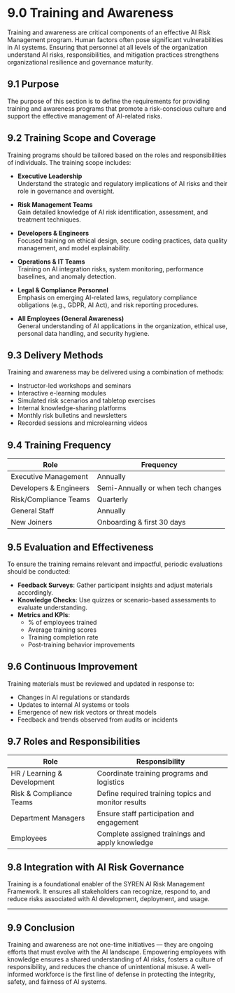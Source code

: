# 9.0 Training and Awareness

Training and awareness are critical components of an effective AI Risk Management program. Human factors often pose significant vulnerabilities in AI systems. Ensuring that personnel at all levels of the organization understand AI risks, responsibilities, and mitigation practices strengthens organizational resilience and governance maturity.

## 9.1 Purpose

The purpose of this section is to define the requirements for providing training and awareness programs that promote a risk-conscious culture and support the effective management of AI-related risks.

## 9.2 Training Scope and Coverage

Training programs should be tailored based on the roles and responsibilities of individuals. The training scope includes:

- **Executive Leadership**  
  Understand the strategic and regulatory implications of AI risks and their role in governance and oversight.

- **Risk Management Teams**  
  Gain detailed knowledge of AI risk identification, assessment, and treatment techniques.

- **Developers & Engineers**  
  Focused training on ethical design, secure coding practices, data quality management, and model explainability.

- **Operations & IT Teams**  
  Training on AI integration risks, system monitoring, performance baselines, and anomaly detection.

- **Legal & Compliance Personnel**  
  Emphasis on emerging AI-related laws, regulatory compliance obligations (e.g., GDPR, AI Act), and risk reporting procedures.

- **All Employees (General Awareness)**  
  General understanding of AI applications in the organization, ethical use, personal data handling, and security hygiene.

## 9.3 Delivery Methods

Training and awareness may be delivered using a combination of methods:

- Instructor-led workshops and seminars
- Interactive e-learning modules
- Simulated risk scenarios and tabletop exercises
- Internal knowledge-sharing platforms
- Monthly risk bulletins and newsletters
- Recorded sessions and microlearning videos

## 9.4 Training Frequency

| Role                     | Frequency                          |
|--------------------------|-------------------------------------|
| Executive Management     | Annually                            |
| Developers & Engineers   | Semi-Annually or when tech changes |
| Risk/Compliance Teams    | Quarterly                           |
| General Staff            | Annually                            |
| New Joiners              | Onboarding & first 30 days          |

## 9.5 Evaluation and Effectiveness

To ensure the training remains relevant and impactful, periodic evaluations should be conducted:

- **Feedback Surveys**: Gather participant insights and adjust materials accordingly.
- **Knowledge Checks**: Use quizzes or scenario-based assessments to evaluate understanding.
- **Metrics and KPIs**:
  - % of employees trained
  - Average training scores
  - Training completion rate
  - Post-training behavior improvements

## 9.6 Continuous Improvement

Training materials must be reviewed and updated in response to:

- Changes in AI regulations or standards
- Updates to internal AI systems or tools
- Emergence of new risk vectors or threat models
- Feedback and trends observed from audits or incidents

## 9.7 Roles and Responsibilities

| Role                        | Responsibility                                      |
|-----------------------------|-----------------------------------------------------|
| HR / Learning & Development | Coordinate training programs and logistics         |
| Risk & Compliance Teams     | Define required training topics and monitor results |
| Department Managers         | Ensure staff participation and engagement          |
| Employees                   | Complete assigned trainings and apply knowledge     |

## 9.8 Integration with AI Risk Governance

Training is a foundational enabler of the SYREN AI Risk Management Framework. It ensures all stakeholders can recognize, respond to, and reduce risks associated with AI development, deployment, and usage.

---

## 9.9 Conclusion

Training and awareness are not one-time initiatives — they are ongoing efforts that must evolve with the AI landscape. Empowering employees with knowledge ensures a shared understanding of AI risks, fosters a culture of responsibility, and reduces the chance of unintentional misuse. A well-informed workforce is the first line of defense in protecting the integrity, safety, and fairness of AI systems.
